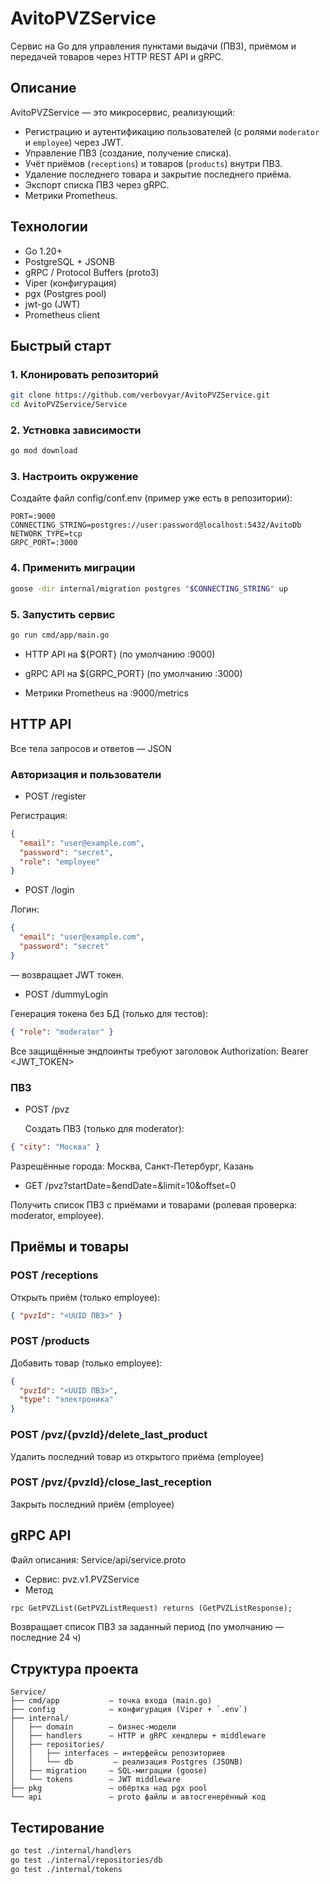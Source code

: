 # AvitoPVZService

Сервис на Go для управления пунктами выдачи (ПВЗ), приёмом и передачей товаров через HTTP REST API и gRPC.

## Описание

AvitoPVZService — это микросервис, реализующий:
- Регистрацию и аутентификацию пользователей (с ролями `moderator` и `employee`) через JWT.
- Управление ПВЗ (создание, получение списка).
- Учёт приёмов (`receptions`) и товаров (`products`) внутри ПВЗ.
- Удаление последнего товара и закрытие последнего приёма.
- Экспорт списка ПВЗ через gRPC.
- Метрики Prometheus.


## Технологии

- Go 1.20+
- PostgreSQL + JSONB
- gRPC / Protocol Buffers (proto3)
- Viper (конфигурация)
- pgx (Postgres pool)
- jwt-go (JWT)
- Prometheus client

## Быстрый старт

### 1. Клонировать репозиторий
```bash
git clone https://github.com/verbovyar/AvitoPVZService.git
cd AvitoPVZService/Service
```

### 2. Устновка зависимости
```bash
go mod download
```

### 3. Настроить окружение

Создайте файл config/conf.env (пример уже есть в репозитории):

```env
PORT=:9000
CONNECTING_STRING=postgres://user:password@localhost:5432/AvitoDb
NETWORK_TYPE=tcp
GRPC_PORT=:3000
```

### 4. Применить миграции
```bash
goose -dir internal/migration postgres "$CONNECTING_STRING" up
```

### 5. Запустить сервис
```bash
go run cmd/app/main.go
```

- HTTP API на ${PORT} (по умолчанию :9000)

- gRPC API на ${GRPC_PORT} (по умолчанию :3000)

- Метрики Prometheus на :9000/metrics

## HTTP API

Все тела запросов и ответов — JSON

### Авторизация и пользователи
- POST /register

Регистрация:
```json
{
  "email": "user@example.com",
  "password": "secret",
  "role": "employee"
}
```

- POST /login

Логин:
```json
{
  "email": "user@example.com",
  "password": "secret"
}
```
— возвращает JWT токен.

- POST /dummyLogin

Генерация токена без БД (только для тестов):
```json
{ "role": "moderator" }
```
Все защищённые эндпоинты требуют заголовок
Authorization: Bearer <JWT_TOKEN>

### ПВЗ

- POST /pvz

  Создать ПВЗ (только для moderator):
```json
{ "city": "Москва" }
```
Разрешённые города: Москва, Санкт-Петербург, Казань

- GET /pvz?startDate=<RFC3339>&endDate=<RFC3339>&limit=10&offset=0

Получить список ПВЗ с приёмами и товарами (ролевая проверка: moderator, employee).

## Приёмы и товары

### POST /receptions

Открыть приём (только employee):
```json
{ "pvzId": "<UUID ПВЗ>" }
```

### POST /products

Добавить товар (только employee):

```json
{
  "pvzId": "<UUID ПВЗ>",
  "type": "электроника"
}
```

### POST /pvz/{pvzId}/delete_last_product

Удалить последний товар из открытого приёма (employee)

### POST /pvz/{pvzId}/close_last_reception

Закрыть последний приём (employee)

## gRPC API

Файл описания: Service/api/service.proto

- Сервис: pvz.v1.PVZService
- Метод 
```proto
rpc GetPVZList(GetPVZListRequest) returns (GetPVZListResponse);
```
Возвращает список ПВЗ за заданный период (по умолчанию — последние 24 ч)

## Структура проекта
```pgsql
Service/
├── cmd/app           – точка входа (main.go)
├── config            – конфигурация (Viper + `.env`)
├── internal/
│   ├── domain        – бизнес-модели
│   ├── handlers      – HTTP и gRPC хендлеры + middleware
│   ├── repositories/  
│   │   ├── interfaces – интерфейсы репозиториев
│   │   └── db         – реализация Postgres (JSONB)
│   ├── migration     – SQL-миграции (goose)
│   └── tokens        – JWT middleware
├── pkg               – обёртка над pgx pool
└── api               – proto файлы и автосгенерённый код
```

## Тестирование
```bash
go test ./internal/handlers
go test ./internal/repositories/db
go test ./internal/tokens
```